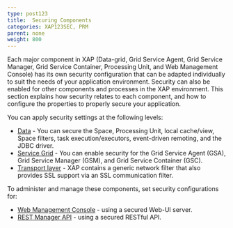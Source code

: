 ```yaml
---
type: post123
title:  Securing Components
categories: XAP123SEC, PRM
parent: none
weight: 800
---
```




Each major component in XAP (Data-grid, Grid Service Agent, Grid Service Manager, Grid Service Container, Processing Unit, and Web Management Console) 
has its own security configuration that can be adapted individually to suit the needs of your application environment. 
Security can also be enabled for other components and processes in the XAP environment. 
This section explains how security relates to each component, and how to configure the properties to properly secure your application.

You can apply security settings at the following levels:

- [Data](./securing-your-data.html) - You can secure the Space, Processing Unit, local cache/view, Space filters, task execution/executors, event-driven remoting, and the JDBC driver.
- [Service Grid](./securing-the-grid-services.html) - You can enable security for the Grid Service Agent (GSA), Grid Service Manager (GSM), and Grid Service Container (GSC).
- [Transport layer](./securing-the-transport-layer-using-ssl.html) - XAP contains a generic network filter that also provides SSL support via an SSL communication filter.

To administer and manage these components, set security configurations for:

- [Web Management Console](./securing-the-web-ui.html) - using a secured Web-UI server.
- [REST Manager API](../admin/xap-manager-rest.html#security) - using a secured RESTful API.

